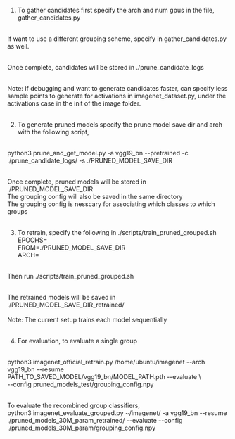 1) To gather candidates first specify the arch and num gpus in the file, <br>
     gather_candidates.py <br> <br>

If want to use a different grouping scheme, specify in gather_candidates.py as well.  <br> <br>

Once complete, candidates will be stored in ./prune_candidate_logs <br> <br>

Note: If debugging and want to generate candidates faster, can specify less sample points to generate for activations in imagenet_dataset.py, under the activations case in the init of the image folder. <br> <br>

2) To generate pruned models specify the prune model save dir and arch with the following script, <br> <br>

python3 prune_and_get_model.py -a vgg19_bn --pretrained -c ./prune_candidate_logs/ -s ./PRUNED_MODEL_SAVE_DIR <br> <br>

Once complete, pruned models will be stored in ./PRUNED_MODEL_SAVE_DIR <br>
The grouping config will also be saved in the same directory<br> 
The grouping config is nesscary for associating which classes to which groups <br> <br>

3) To retrain, specify the following in ./scripts/train_pruned_grouped.sh <br>
EPOCHS=  <br>
FROM=./PRUNED_MODEL_SAVE_DIR <br> 
ARCH= <br> <br>

Then run ./scripts/train_pruned_grouped.sh   <br> <br>

The retrained models will be saved in ./PRUNED_MODEL_SAVE_DIR_retrained/ <br> <br>
Note: The current setup trains each model sequentially <br> <br>

4) For evaluation, to evaluate a single group <br> <br>

 python3 imagenet_official_retrain.py /home/ubuntu/imagenet --arch vgg19_bn --resume <br>  PATH_TO_SAVED_MODEL/vgg19_bn/MODEL_PATH.pth --evaluate \ <br>
             --config pruned_models_test/grouping_config.npy  <br> <br>

To evaluate the recombined group classifiers, <br>
python3 imagenet_evaluate_grouped.py ~/imagenet/ -a vgg19_bn --resume ./pruned_models_30M_param_retrained/ --evaluate --config  ./pruned_models_30M_param/grouping_config.npy
